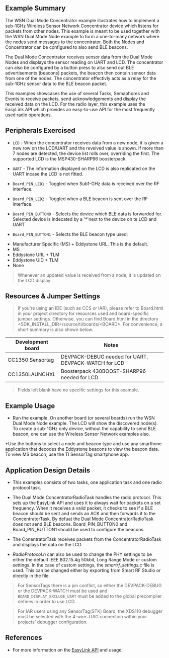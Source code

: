 ## Example Summary

The WSN Dual Mode Concentrator example illustrates how to implement a sub-1GHz Wireless Sensor Network Concentrator device which listens for packets from other nodes. This example is meant to be used together with the WSN Dual Mode Node example to form a one-to-many network where the nodes send messages to the concentrator. Both the Nodes and Concentrator can be configured to also send BLE beacons.

The Dual Mode Concentrator receives sensor data from the Dual Mode Nodes and displays the sensor reading on UART and LCD. The concentrator can also be configured by a button press to also send out BLE advertisements (beacons) packets, the beacon then contain sensor data from one of the nodes. The concentrator effectivly acts as a relay for the sub-1GHz sensor data to the BLE beacon packet.

This examples showcases the use of several Tasks, Semaphores and Events to
receive packets, send acknowledgements and display the received data on the
LCD. For the radio layer, this example uses the EasyLink API which provides
an easy-to-use API for the most frequently used radio operations.

## Peripherals Exercised

* `LCD` - When the concentrator receives data from a new node, it is given a new
row on the LCD/UART and the reveived value is shown. If more than 7 nodes are detected, the device list rolls over, overriding the first. The supported LCD is the MSP430-SHARP96 boosterpack.

* `UART` - The information displayed on the LCD is also replicated on the UART
incase the LCD is not fitted.

* `Board_PIN_LED1` - Toggled when Sub1-GHz data is received over the RF interface.

* `Board_PIN_LED2` - Toggled when a BLE beacon is sent over the RF interface.

* `Board_PIN_BUTTON0` - Selects the device which BLE data is forwarded for.
Selected device is indecated by a '*'next to the device on te LCD and UART

* `Board_PIN_BUTTON1` - Selects the BLE beacon type used;

 - Manufacturer Specific (MS) + Eddystone URL. This is the default.
 - MS
 - Eddystone URL + TLM
 - Eddystone UID + TLM
 - None


> Whenever an updated value is received from a node, it is updated on
the LCD display.

## Resources & Jumper Settings

> If you're using an IDE (such as CCS or IAR), please refer to Board.html in your project
directory for resources used and board-specific jumper settings. Otherwise, you can find
Board.html in the directory \<SDK_INSTALL_DIR\>/source/ti/boards/\<BOARD\>.
For convenience, a short summary is also shown below.

| Development board | Notes                                                  |
| ----------------- | ------                                                 |
| CC1350 Sensortag  | DEVPACK-DEBUG needed for UART. DEVPACK-WATCH for LCD   |
| CC1350LAUNCHXL    | Boosterpack 430BOOST-SHARP96 needed for LCD            |

> Fields left blank have no specific settings for this example.

## Example Usage

* Run the example. On another board (or several boards) run the
WSN Dual Mode Node example. The LCD will show the discovered node(s). To create a sub-1GHz only device, without the capability to send BLE beacon, one can use the Wireless Sensor Network examples also.

*Use the buttons to select a node and beacon type and use any smarthone
application that decodes the Eddystone beacons to view the beacon data. To view MS beacon, use the TI SensorTag smartphone app.

## Application Design Details

* This examples consists of two tasks, one application task and one radio
protocol task.

* The Dual Mode ConcentratorRadioTask handles the radio protocol. This sets
up the EasyLink API and uses it to always wait for packets on a set
frequency. When it receives a valid packet, it checks to see if a BLE
beacon should be sent and sends an ACK and then forwards it to the
ConcentratorTask. By defuat the Dual Mode ConcentratorRadioTask does not send
BLE beacons. Board_PIN_BUTTON0 and Board_PIN_BUTTON1 should be used to configure the
beacons.

* The ConentratorTask receives packets from the ConcentratorRadioTask and
displays the data on the LCD.

* *RadioProtocol.h* can also be used to change the
PHY settings to be either the default IEEE 802.15.4g 50kbit,
Long Range Mode or custom settings. In the case of custom settings,
the *smartrf_settings.c* file is used. This can be changed either
by exporting from Smart RF Studio or directly in the file.

> For SensorTags there is a pin conflict, so either the DEVPACK-DEBUG or the DEVPACK-WATCH must be used
and `BOARD_DISPLAY_EXCLUDE_UART` must be added to the global precompiler defines in order to use LCD.

> For IAR users using any SensorTag(STK) Board, the XDS110 debugger must be
selected with the 4-wire JTAG connection within your projects' debugger
configuration.

## References
* For more information on the [EasyLink API](http://processors.wiki.ti.com/index.php/SimpleLink-EasyLink) and usage.